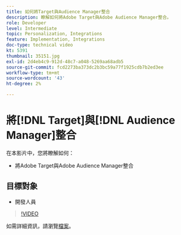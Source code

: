 ```yaml
---
title: 如何將Target與Audience Manager整合
description: 瞭解如何將Adobe Target與Adobe Audience Manager整合。
role: Developer
level: Intermediate
topic: Personalization, Integrations
feature: Implementation, Integrations
doc-type: technical video
kt: 5391
thumbnail: 35151.jpg
exl-id: 2d4eb4c9-912d-48c7-a048-5269aa68adb5
source-git-commit: fcd2273ba373dc2b3bc59a77f1925cdb7b2ed3ee
workflow-type: tm+mt
source-wordcount: '43'
ht-degree: 2%

---
```


# 將[!DNL Target]與[!DNL Audience Manager]整合

在本影片中，您將瞭解如何：

* 將Adobe Target與Adobe Audience Manager整合

## 目標對象

* 開發人員

>[!VIDEO](https://video.tv.adobe.com/v/35151/?quality=12)

如需詳細資訊，請瀏覽[檔案](https://experienceleague.adobe.com/docs/audience-manager/user-guide/implementation-integration-guides/integration-other-solutions/aam-target-integration.html?lang=en)。
